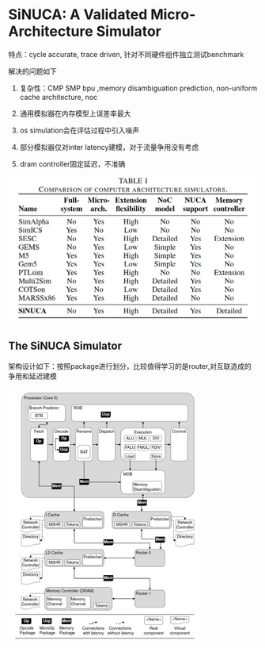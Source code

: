 # SiNUCA: A Validated Micro-Architecture Simulator

特点：cycle accurate, trace driven, 针对不同硬件组件独立测试benchmark

解决的问题如下

1. 复杂性：CMP SMP bpu ,memory  disambiguation prediction, non-uniform cache architecture, noc

2. 通用模拟器在内存模型上误差率最大
3. os simulation会在评估过程中引入噪声
4. 部分模拟器仅对inter latency建模，对于流量争用没有考虑
5. dram controller固定延迟，不准确

<img src="./img/SiNUCA/image-20230724142215820.png" alt="image-20230724142215820" style="zoom:50%;" />

## The SiNUCA Simulator

架构设计如下：按照package进行划分，比较值得学习的是router,对互联造成的争用和延迟建模

<img src="./img/SiNUCA/image-20230724142641375.png" alt="image-20230724142641375" style="zoom:50%;" />
